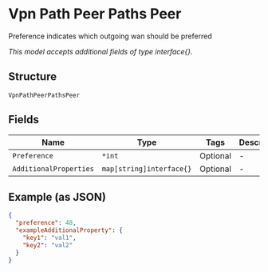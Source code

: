 
# Vpn Path Peer Paths Peer

Preference indicates which outgoing wan should be preferred

*This model accepts additional fields of type interface{}.*

## Structure

`VpnPathPeerPathsPeer`

## Fields

| Name | Type | Tags | Description |
|  --- | --- | --- | --- |
| `Preference` | `*int` | Optional | - |
| `AdditionalProperties` | `map[string]interface{}` | Optional | - |

## Example (as JSON)

```json
{
  "preference": 48,
  "exampleAdditionalProperty": {
    "key1": "val1",
    "key2": "val2"
  }
}
```

